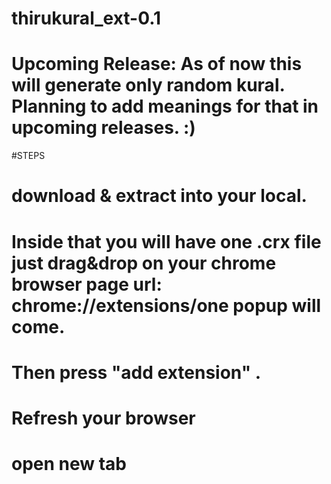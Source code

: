 # thirukural_ext-0.1
# Upcoming Release: As of now this will generate only random kural. Planning to add meanings for that in upcoming releases. :) 

#STEPS
# download & extract into your local. 
# Inside that you will have one .crx file just drag&drop on your chrome browser page url: chrome://extensions/one popup will come. 
# Then press "add extension" .
# Refresh your browser 
# open new tab
